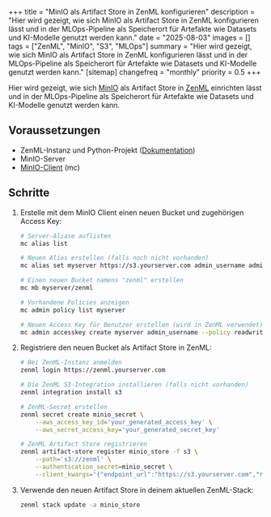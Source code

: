 +++
title = "MinIO als Artifact Store in ZenML konfigurieren"
description = "Hier wird gezeigt, wie sich MinIO als Artifact Store in ZenML konfigurieren lässt und in der MLOps-Pipeline als Speicherort für Artefakte wie Datasets und KI-Modelle genutzt werden kann."
date = "2025-08-03"
images = []
tags = ["ZenML", "MinIO", "S3", "MLOps"]
summary = "Hier wird gezeigt, wie sich MinIO als Artifact Store in ZenML konfigurieren lässt und in der MLOps-Pipeline als Speicherort für Artefakte wie Datasets und KI-Modelle genutzt werden kann."
[sitemap]
  changefreq = "monthly"
  priority = 0.5
+++

Hier wird gezeigt, wie sich [MinIO](https://www.min.io/) als Artifact Store in [ZenML](https://www.zenml.io/) einrichten lässt und in der MLOps-Pipeline als Speicherort für Artefakte wie Datasets und KI-Modelle genutzt werden kann.

## Voraussetzungen

- ZenML-Instanz und Python-Projekt ([Dokumentation](https://docs.zenml.io/getting-started/installation))
- MinIO-Server
- [MinIO-Client](https://docs.min.io/community/minio-object-store/reference/minio-mc.html) (mc)

## Schritte

1. Erstelle mit dem MinIO Client einen neuen Bucket und zugehörigen Access Key:
   ```bash
   # Server-Aliase auflisten
   mc alias list

   # Neuen Alias erstellen (falls noch nicht vorhanden)
   mc alias set myserver https://s3.yourserver.com admin_username admin_password

   # Einen neuen Bucket namens "zenml" erstellen
   mc mb myserver/zenml

   # Vorhandene Policies anzeigen
   mc admin policy list myserver

   # Neuen Access Key für Benutzer erstellen (wird in ZenML verwendet)
   mc admin accesskey create myserver admin_username --policy readwrite
   ```

2. Registriere den neuen Bucket als Artifact Store in ZenML:

   ```bash
   # Bei ZenML-Instanz anmelden
   zenml login https://zenml.yourserver.com

   # Die ZenML S3-Integration installieren (falls nicht vorhanden)
   zenml integration install s3

   # ZenML-Secret erstellen
   zenml secret create minio_secret \
       --aws_access_key_id='your_generated_access_key' \
       --aws_secret_access_key='your_generated_secret_key'

   # ZenML Artifact Store registrieren
   zenml artifact-store register minio_store -f s3 \
       --path='s3://zenml' \
       --authentication_secret=minio_secret \
       --client_kwargs='{"endpoint_url":"https://s3.yourserver.com","region_name":"your-region"}'
   ```

3. Verwende den neuen Artifact Store in deinem aktuellen ZenML-Stack:

   ```bash
   zenml stack update -a minio_store
   ```